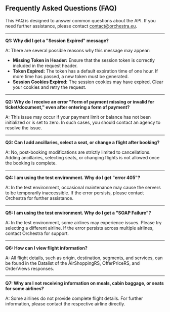 ## Frequently Asked Questions (FAQ)

This FAQ is designed to answer common questions about the API. If you need further assistance, please contact contact@orchestra.eu.

---

**Q1: Why did I get a "Session Expired" message?**

A: There are several possible reasons why this message may appear:

- **Missing Token in Header:** Ensure that the session token is correctly included in the request header.
- **Token Expired:** The token has a default expiration time of one hour. If more time has passed, a new token must be generated.
- **Session Cookies Expired:** The session cookies may have expired. Clear your cookies and retry the request.

---

**Q2: Why do I receive an error "Form of payment missing or invalid for ticket/document," even after entering a form of payment?**

A: This issue may occur if your payment limit or balance has not been initialized or is set to zero. In such cases, you should contact an agency to resolve the issue.  

---


**Q3: Can I add ancillaries, select a seat, or change a flight after booking?**

A: No, post-booking modifications are strictly limited to cancellations. Adding ancillaries, selecting seats, or changing flights is not allowed once the booking is complete.  

---

**Q4: I am using the test environment. Why do I get "error 405"?**  

A: In the test environment, occasional maintenance may cause the servers to be temporarily inaccessible. If the error persists, please contact Orchestra for further assistance.  

---

**Q5: I am using the test environment. Why do I get a "SOAP Failure"?**  

A: In the test environment, some airlines may experience issues. Please try selecting a different airline. If the error persists across multiple airlines, contact Orchestra for support.  

---

**Q6: How can I view flight information?**  

A: All flight details, such as origin, destination, segments, and services, can be found in the Datalist of the AirShoppingRS, OfferPriceRS, and OrderViews responses.  

---

**Q7: Why am I not receiving information on meals, cabin baggage, or seats for some airlines?**  

A: Some airlines do not provide complete flight details. For further information, please contact the respective airline directly.  

